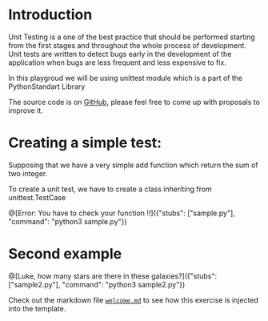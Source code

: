 # Introduction

Unit Testing is a one of the best practice that should be performed starting from the first stages and throughout the whole process of development. Unit tests are written to detect bugs early in the development of the application when bugs are less frequent and less expensive to fix.

In this playgroud we will be using unittest module which is a part of the PythonStandart Library

The source code is on [GitHub](https://github.com/abdesslem/playground-Nru8VX7O), please feel free to come up with proposals to improve it.

# Creating a simple test:

Supposing that we have a very simple add function which return the sum of two integer.

To create a unit test, we have to create a class inheriting from unittest.TestCase

@[Error: You have to check your function !!]({"stubs": ["sample.py"], "command": "python3 sample.py"})


# Second example

@[Luke, how many stars are there in these galaxies?]({"stubs": ["sample2.py"], "command": "python3 sample2.py"})


Check out the markdown file [`welcome.md`](https://github.com/TechDotIO/python-template/blob/master/markdowns/welcome.md) to see how this exercise is injected into the template.
